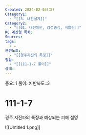 ```yaml
---
Created: 2024-02-05(월)
Category1:
  - "[[3. 내진설계]]"
Category2:
  - "[[01. 내진일반, 강성중심, 비틀림]]"
RC 계산형 목차: 
Sources: 
tags:
  - ✏️
관련노트:
  - "[[경주지진의 특징]]"
정답:
  - "[[111-1-7 풀이]]"
상태:
---
```

중요::1
풀이::X
반복도::3
#  111-1-7

경주 지진파의 특징과 예상되는 피해 설명

![[Untitled 1.png]]